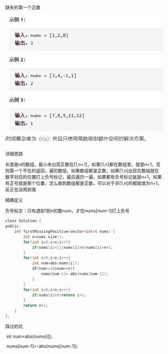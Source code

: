 缺失的第一个正数

![img](image/1627398067415.png)![img](image/1627398075656.png)

详细思路

长度是n的数组，最小未出现正数在[1,n+1]，如果[1,n]都在数组里，就是n+1，否则第一个不在的返回，遍历数组，如果数组都是正数，如果[1,n]出现在数组就在数字对应的位置打上负号标记，最后遍历一遍，如果都有负号标记就是n+1，如果有正号就是那个位置，怎么做到数组都是正数，可以对于非[1,n]的都赋值为n+1，反正也没用到值

精确定义

负号标志：只有遇到1到n的数num，才在nums[num-1]打上负号

```c
class Solution {
public:
    int firstMissingPositive(vector<int>& nums) {
        int n=nums.size();
        for(int i=0;i<n;i++){
            if(nums[i]<1||nums[i]>n)nums[i]=n+1;
        }
        for(int i=0;i<n;i++){
            int num=abs(nums[i]);
            if(num>=1&&num<=n){
                nums[num-1]=-abs(nums[num-1]);
            }
        }
        for(int i=0;i<n;i++){
            if(nums[i]>0)return i+1;
        }
        return n+1;
    }
};
```




踩过的坑

​      int num=abs(nums[i]);

​       nums[num-1]=-abs(nums[num-1]);